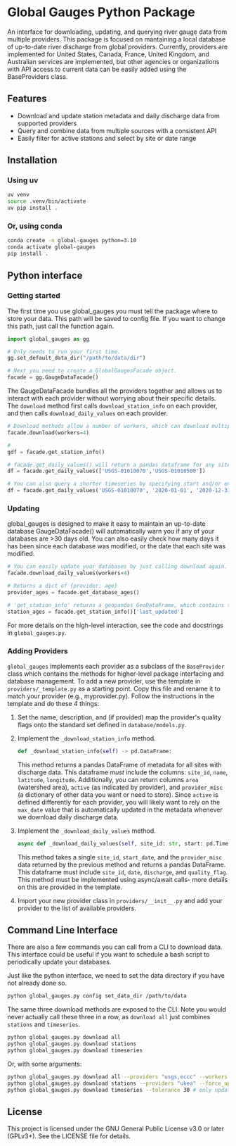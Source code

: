 # Global Gauges Python Package
An interface for downloading, updating, and querying river gauge data from multiple providers. This package is focused on mantaining a local database of up-to-date river discharge from global providers. Currently, providers are implemented for United States, Canada, France, United Kingdom, and Australian services are implemented, but other agencies or organizations with API access to current data can be easily added using the BaseProviders class. 

## Features
- Download and update station metadata and daily discharge data from supported providers
- Query and combine data from multiple sources with a consistent API
- Easily filter for active stations and select by site or date range


## Installation
### Using uv
```bash
uv venv
source .venv/bin/activate
uv pip install .
```
 
### Or, using conda
```bash
conda create -n global-gauges python=3.10
conda activate global-gauges
pip install .
```

## Python interface

### Getting started
The first time you use global_gauges you must tell the package where to store your data. This path will be saved to config file. If you want to change this path, just call the function again.
```python
import global_gauges as gg

# Only needs to run your first time.
gg.set_default_data_dir("/path/to/data/dir")

# Next you need to create a GlobalGaugesFacade object.
facade = gg.GaugeDataFacade()
```

The GaugeDataFacade bundles all the providers together and allows us to interact with each provider without worrying about their specific details. The `download` method first calls `download_station_info` on each provider, and then calls `download_daily_values` on each provider.

```python
# Download methods allow a number of workers, which can download multiple providers in parallel.
facade.download(workers=4)

# 
gdf = facade.get_station_info()

# facade.get_daily_values() will return a pandas dataframe for any site(s) in the database.
df = facade.get_daily_values(['USGS-01010070','USGS-01010500'])

# You can also query a shorter timeseries by specifying start and/or end dates.
df = facade.get_daily_values('USGS-01010070', '2020-01-01', '2020-12-31')

```

### Updating
global_gauges is designed to make it easy to maintain an up-to-date database GaugeDataFacade() will automatically warn you if any of your databases are >30 days old. You can also easily check how many days it has been since each database was modified, or the date that each site was modified. 

```python
# You can easily update your databases by just calling download again.
facade.download_daily_values(workers=4)

# Returns a dict of {provider: age}
provider_ages = facade.get_database_ages()

# 'get_station_info' returns a geopandas GeoDataFrame, which contains the age of each site, among other things.
station_ages = facade.get_station_info()['last_updated']
```

For more details on the high-level interaction, see the code and docstrings in `global_gauges.py`.


### Adding Providers
`global_gauges` implements each provider as a subclass of the `BaseProvider` class which contains the methods for higher-level package interfacing and database management. To add a new provider, use the template in `providers/_template.py` as a starting point. Copy this file and rename it to match your provider (e.g., myprovider.py). Follow the instructions in the template and do these 4 things:

1. Set the name, description, and (if provided) map the provider's quality flags onto the standard set defined in `database/models.py`.
2. Implement the `_download_station_info` method. 
    ```python
    def _download_station_info(self) -> pd.DataFrame:
    ```
    This method returns a pandas DataFrame of metadata for all sites with discharge data. This dataframe _must_ include the columns: `site_id`, `name`, `latitude`, `longitude`. Additionally, you can return columns `area` (watershed area), `active` (as indicated by provider), and `provider_misc` (a dictionary of other data you want or need to store). Since `active` is defined differently for each provider, you will likely want to rely on the `max_date` value that is automatically updated in the metadata whenever we download daily discharge data.

3. Implement the `_download_daily_values` method. 
    ```python
    async def _download_daily_values(self, site_id: str, start: pd.Timestamp, misc: dict) -> pd.DataFrame:
    ```
    This method takes a single `site_id`, `start_date`, and the `provider_misc` data returned by the previous method and returns a pandas DataFrame. This dataframe must include `site_id`, `date`, `discharge`, and `quality_flag`. This method must be implemented using async/await calls- more details on this are provided in the template. 

4. Import your new provider class in `providers/__init__.py` and add your provider to the list of available providers.

## Command Line Interface
There are also a few commands you can call from a CLI to download data. This interface could be useful if you want to schedule a bash script to periodically update your databases. 

Just like the python interface, we need to set the data directory if you have not already done so. 
```bash
python global_gauges.py config set_data_dir /path/to/data
```
The same three download methods are exposed to the CLI. Note you would never actually call these three in a row, as `download all` just combines `stations` and `timeseries`. 
```bash
python global_gauges.py download all
python global_gauges.py download stations
python global_gauges.py download timeseries
```
Or, with some arguments:
```bash
python global_gauges.py download all --providers "usgs,eccc" --workers 2
python global_gauges.py download stations --providers "ukea" --force_update True
python global_gauges.py download timeseries --tolerance 30 # only update sites >30 days old.
```

## License
This project is licensed under the GNU General Public License v3.0 or later (GPLv3+). See the LICENSE file for details.
